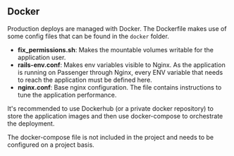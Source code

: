 
## Docker

Production deploys are managed with Docker. The Dockerfile makes use of some config files that can be found in the `docker` folder.

- **fix_permissions.sh**: Makes the mountable volumes writable for the
application user.
- **rails-env.conf**: Makes env variables visible to Nginx. As the
application is running on Passenger through Nginx, every ENV variable
that needs to reach the application must be defined here.
- **nginx.conf**: Base nginx configuration. The file contains
instructions to tune the application performance.

It's recommended to use Dockerhub (or a private docker repository) to store the application images and then use docker-compose to orchestrate the deployment.

The docker-compose file is not included in the project and needs to be
configured on a project basis.
